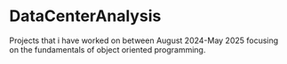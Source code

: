 # DataCenterAnalysis
Projects that i have worked on between August 2024-May 2025 focusing on the fundamentals of object oriented programming.
